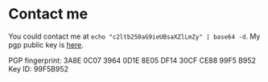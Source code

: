 # Contact me

You could contact me at ```echo "c2ltb250aG9ieUBsaXZlLmZy" | base64 -d```. My pgp public key is [here](/misc/pgp-live.txt).

PGP fingerprint: 3A8E 0C07 3964 0D1E 8E05 DF14 30CF CE88 99F5 B952
Key ID: 99F5B952
